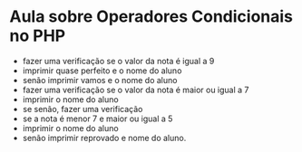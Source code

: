 # Aula sobre Operadores Condicionais no PHP

- fazer uma verificação se o valor da nota é igual a 9
- imprimir quase perfeito e o nome do aluno
- senão imprimir vamos e o nome do aluno
- fazer uma verificação se o valor da nota é maior ou igual a 7
- imprimir o nome do aluno
- se senão, fazer uma verificação
- se a nota é menor 7 e maior ou igual a 5
- imprimir o nome do aluno
- senão imprimir reprovado e nome do aluno.


